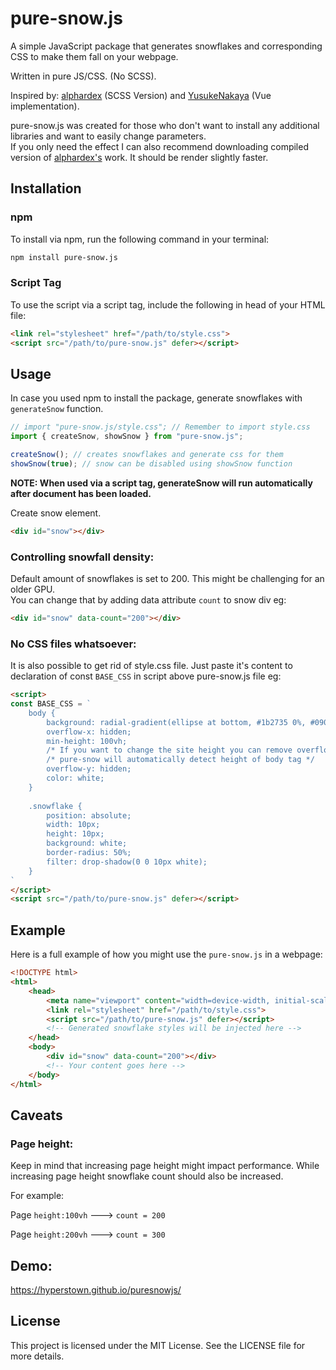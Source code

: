 # pure-snow.js

A simple JavaScript package that generates snowflakes and corresponding CSS to make them fall on your webpage.

Written in pure JS/CSS. (No SCSS). 

Inspired by: [alphardex](https://codepen.io/alphardex/pen/dyPorwJ) (SCSS Version) and [YusukeNakaya](https://codepen.io/YusukeNakaya/pen/NWPqvWW) (Vue implementation).

pure-snow.js was created for those who don't want to install any additional libraries and want to easily change parameters. \
If you only need the effect I can also recommend downloading compiled version of [alphardex's](https://codepen.io/alphardex/details/dyPorwJ) work. 
It should be render slightly faster.



## Installation

### npm

To install via npm, run the following command in your terminal:

```bash
npm install pure-snow.js
```

### Script Tag

To use the script via a script tag, include the following in head of your HTML file:

```html
<link rel="stylesheet" href="/path/to/style.css">
<script src="/path/to/pure-snow.js" defer></script>
```

## Usage

In case you used npm to install the package, generate snowflakes with `generateSnow` function.

```js
// import "pure-snow.js/style.css"; // Remember to import style.css
import { createSnow, showSnow } from "pure-snow.js";

createSnow(); // creates snowflakes and generate css for them
showSnow(true); // snow can be disabled using showSnow function
```

**NOTE: When used via a script tag, generateSnow will run automatically after document has been loaded.**

Create snow element.

```html
<div id="snow"></div>
```


### Controlling snowfall density:

Default amount of snowflakes is set to 200. This might be challenging for an older GPU. \
You can change that by adding data attribute `count` to snow div eg:
```html
<div id="snow" data-count="200"></div>
```


### No CSS files whatsoever:
It is also possible to get rid of style.css file. Just paste it's content to declaration of const `BASE_CSS` in script above pure-snow.js file eg:

```html
<script>
const BASE_CSS = `
    body {
        background: radial-gradient(ellipse at bottom, #1b2735 0%, #090a0f 100%);
        overflow-x: hidden;
        min-height: 100vh; 
        /* If you want to change the site height you can remove overflow-y */
        /* pure-snow will automatically detect height of body tag */
        overflow-y: hidden;
        color: white;
    }
    
    .snowflake {
        position: absolute;
        width: 10px;
        height: 10px;
        background: white;
        border-radius: 50%;
        filter: drop-shadow(0 0 10px white);
    }
`
</script>
<script src="/path/to/pure-snow.js" defer></script>
```

## Example

Here is a full example of how you might use the `pure-snow.js` in a webpage:

```html
<!DOCTYPE html>
<html>
    <head>
        <meta name="viewport" content="width=device-width, initial-scale=1.0">
        <link rel="stylesheet" href="/path/to/style.css">
        <script src="/path/to/pure-snow.js" defer></script>
        <!-- Generated snowflake styles will be injected here --> 
    </head>
    <body>
        <div id="snow" data-count="200"></div>
        <!-- Your content goes here --> 
    </body>
</html>
```

## Caveats

### Page height:
Keep in mind that increasing page height might impact performance. 
While increasing page height snowflake count should also be increased.

For example:

Page `height:100vh` ---> `count = 200`

Page `height:200vh` ---> `count = 300`


## Demo: 
https://hyperstown.github.io/puresnowjs/


## License

This project is licensed under the MIT License. See the LICENSE file for more details.

